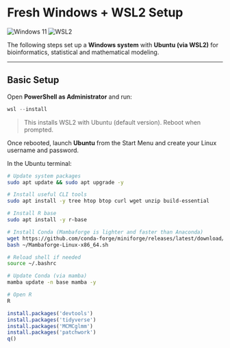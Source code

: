 # Fresh Windows + WSL2 Setup

![Windows 11](https://img.shields.io/badge/Windows-11-0078D6?logo=windows&logoColor=white&style=flat)
![WSL2](https://img.shields.io/badge/WSL2-Enabled-green?logo=linux&logoColor=white&style=flat)

The following steps set up a **Windows system** with **Ubuntu (via WSL2)** for bioinformatics, statistical and mathematical modeling.

---

## Basic Setup

Open **PowerShell as Administrator** and run:

```powershell
wsl --install
```

> This installs WSL2 with Ubuntu (default version). Reboot when prompted.

Once rebooted, launch **Ubuntu** from the Start Menu and create your Linux username and password.

In the Ubuntu terminal:

```bash
# Update system packages
sudo apt update && sudo apt upgrade -y

# Install useful CLI tools
sudo apt install -y tree htop btop curl wget unzip build-essential

# Install R base
sudo apt install -y r-base

# Install Conda (Mambaforge is lighter and faster than Anaconda)
wget https://github.com/conda-forge/miniforge/releases/latest/download/Mambaforge-Linux-x86_64.sh -P ~/
bash ~/Mambaforge-Linux-x86_64.sh

# Reload shell if needed
source ~/.bashrc

# Update Conda (via mamba)
mamba update -n base mamba -y

# Open R
R
```

```r
install.packages('devtools')
install.packages('tidyverse')
install.packages('MCMCglmm')
install.packages('patchwork')
q()
```

